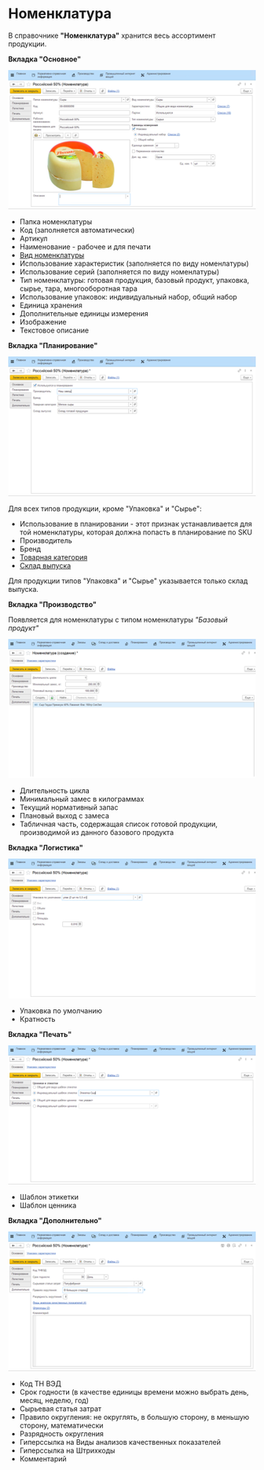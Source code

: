 # Номенклатура

В справочнике **"Номенклатура"** хранится весь ассортимент продукции.

**Вкладка "Основное"**

![](Nomenclature.assets/1.png)

- Папка номенклатуры
- Код (заполняется автоматически)
- Артикул
- Наименование - рабочее и для печати
- [Вид номенклатуры](KindOfNomenclature.md)
- Использование характеристик (заполняется по виду номенлатуры)
- Использование серий  (заполняется по виду номенлатуры)
- Тип номенклатуры: готовая продукция, базовый продукт, упаковка, сырье, тара, многооборотная тара
- Использование упаковок: индивидуальный набор, общий набор
- Единица хранения
- Дополнительные единицы измерения
- Изображение
- Текстовое описание

**Вкладка "Планирование"**

![](Nomenclature.assets/2.png)

Для всех типов продукции, кроме "Упаковка" и "Сырье":
- Использование в планировании - этот признак устанавливается для той номенклатуры, которая должна попасть в планирование по SKU
- Производитель
- Бренд
- [Товарная категория](РroductCategory.md)
- [Склад выпуска](Warehouse.md)

Для продукции типов "Упаковка" и "Сырье" указывается только склад выпуска.

**Вкладка "Производство"**

Появляется для номенклатуры с типом номенклатуры *"Базовый продукт"*

![](Nomenclature.assets/3.png)

- Длительность цикла
- Минимальный замес в килограммах
- Текущий нормативный запас
- Плановый выход с замеса
- Табличная часть, содержащая список готовой продукции, производимой из данного базового продукта

**Вкладка "Логистика"**

![](Nomenclature.assets/4.png)

- Упаковка по умолчанию
- Кратность

**Вкладка "Печать"**

![](Nomenclature.assets/5.png)

- Шаблон этикетки
- Шаблон ценника

**Вкладка "Дополнительно"**

![](Nomenclature.assets/6.png)

- Код ТН ВЭД
- Срок годности (в качестве единицы времени можно выбрать день, месяц, неделю, год)
- Сырьевая статья затрат
- Правило округления: не округлять, в большую сторону, в меньшую сторону, математически
- Разрядность округления
- Гиперссылка на Виды анализов качественных показателей
- Гиперссылка на Штрихкоды
- Комментарий